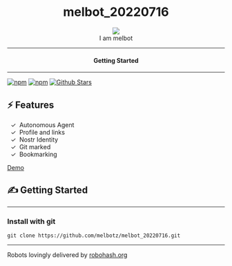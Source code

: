 <div align="center">
  <h1>melbot_20220716</h1>
   
  <img src="https://robohash.org/gitmark:5e504164ad198ebd714c4d5f876c4d73def801d1b4dc7bd44d5ce083f6e78b08:0">  
</div>

<div align="center">  
I am melbot
</div>

---

<div align="center">
<h4>Getting Started</h4>
</div>
  
---
  

[![npm](https://img.shields.io/npm/v/melbot_20220716)](https://npmjs.com/package/melbot_20220716)
[![npm](https://img.shields.io/npm/dw/melbot_20220716.svg)](https://npmjs.com/package/melbot_20220716)
[![Github Stars](https://img.shields.io/github/stars/melbotz/melbot_20220716.svg)](https://github.com/melbotz/melbot_20220716/)

## ⚡️ Features

&nbsp;&nbsp;✓&nbsp; Autonomous Agent  
&nbsp;&nbsp;✓&nbsp; Profile and links  
&nbsp;&nbsp;✓&nbsp; Nostr Identity  
&nbsp;&nbsp;✓&nbsp; Git marked  
&nbsp;&nbsp;✓&nbsp; Bookmarking  

[Demo](https://melbotz.github.io/melbot_20220716/)

## ✍️ Getting Started

---

### Install with git

```
git clone https://github.com/melbotz/melbot_20220716.git
```

---

Robots lovingly delivered by [robohash.org](https://robohash.org/)